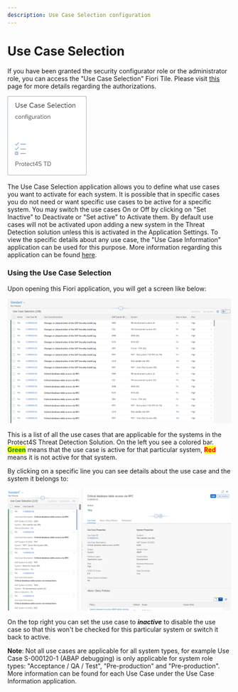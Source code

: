 ```yaml
---
description: Use Case Selection configuration
---
```


# Use Case Selection

If you have been granted the security configurator role or the administrator role, you can access the "Use Case Selection" Fiori Tile. Please visit [this](system-configuration-fiori-application/users-and-authorizations/authorizations.md) page for more details regarding the authorizations.

<div align="left">

<img src="../.gitbook/assets/image (63) (1) (1) (1) (1).png" alt="Use case Selection Configuration Fiori Application">

</div>

The Use Case Selection application allows you to define what use cases you want to activate for each system. It is possible that in specific cases you do not need or want specific use cases to be active for a specific system. You may switch the use cases On or Off by clicking on "Set Inactive" to Deactivate or "Set active" to Activate them. By default use cases will not be activated upon adding a new system in the Threat Detection solution unless this is activated in the Application Settings. To view the specific details about any use case, the "Use Case Information" application can be used for this purpose. More information regarding this application can be found [here](../application-usage/use-case-information.md).

### Using the Use Case Selection

Upon opening this Fiori application, you will get a screen like below:

<div align="left">

<img src="../.gitbook/assets/image (76) (1).png" alt="Use Case Selection overview">

</div>

This is a list of all the use cases that are applicable for the systems in the Protect4S Threat Detection Solution. On the left you see a colored bar. <mark style="color:green;">**Green**</mark> means that the use case is active for that particular system, <mark style="color:red;">**Red**</mark> means it is not active for that system.

By clicking on a specific line you can see details about the use case and the system it belongs to:&#x20;

<div align="left">

<img src="../.gitbook/assets/image (61) (1) (1).png" alt="Use Case settings">

</div>

On the top right you can set the use case to _**inactive**_ to disable the use case so that this won't be checked for this particular system or switch it back to active.

**Note**: Not all use cases are applicable for all system types, for example Use Case S-000120-1 (ABAP debugging) is only applicable for system role types: "Acceptance / QA / Test", "Pre-production" and "Pre-production". \
More information can be found for each Use Case under the Use Case Information application.
